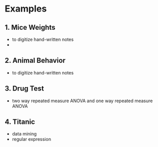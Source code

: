# Examples

## 1. Mice Weights
- to digitize hand-written notes
-

## 2. Animal Behavior
- to digitize hand-written notes

## 3. Drug Test
- two way repeated measure ANOVA and one way repeated measure ANOVA

## 4. Titanic
- data mining
- regular expression

